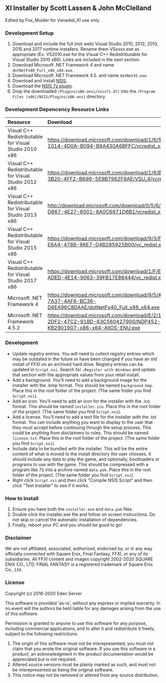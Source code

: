 ## **XI Installer by Scott Lassen & John McClelland**
Edited by Fox_Mulder for Vanadiel_XI use only.

### Development Setup
1. Download and include the full (not web) Visual Studio 2010, 2012, 2013, 2015 and 2017 runtime installers. Rename them VSxxxx.exe as appropriate (Ex. VS2010.exe for the Visual C++ Redistributable for Visual Studio 2010 x86). Links are included in the next section.
2. Download Microsoft .NET Framework 4 and name `dotNetFx40_Full_x86_x64.exe`.
3. Download Microsoft .NET Framework 4.5. and name `dotNet45.exe`.
4. Download and install [NSIS](https://nsis.sourceforge.io/Download).
5. Download the [NSIS 7z plugin](https://nsis.sourceforge.io/Nsis7z_plug-in#Download).
5. Drop the downloaded `/Plugins/x86-ansi/nsis7z.dll` into the `/Program Files (x86)/NSIS/Plugins/x86-ansi` directory.

### Development Depencency Resource Links
| Resource  | Download |
| :-------- | :------- |
| Visual C++ Redistributable for Visual Studio 2010 x86 | https://download.microsoft.com/download/1/6/5/165255E7-1014-4D0A-B094-B6A430A6BFFC/vcredist_x86.exe |
| Visual C++ Redistributable for Visual Studio 2012 x86 | https://download.microsoft.com/download/1/6/B/16B06F60-3B20-4FF2-B699-5E9B7962F9AE/VSU_4/vcredist_x86.exe |
| Visual C++ Redistributable for Visual Studio 2013 x86 | http://download.microsoft.com/download/0/5/6/056DCDA9-D667-4E27-8001-8A0C6971D6B1/vcredist_x86.exe |
| Visual C++ Redistributable for Visual Studio 2015 x86 | https://download.microsoft.com/download/9/3/F/93FCF1E7-E6A4-478B-96E7-D4B285925B00/vc_redist.x86.exe |
| Visual C++ Redistributable for Visual Studio 2017 x86 | https://download.microsoft.com/download/1/F/E/1FEBBDB2-ADED-4E14-9063-39FB17E88444/vc_redist.x86.exe |
| Microsoft .NET Framework 4 | https://download.microsoft.com/download/9/5/A/95A9616B-7A37-4AF6-BC36-D6EA96C8DAAE/dotNetFx40_Full_x86_x64.exe |
| Microsoft .NET Framework 4.5.2 | https://download.microsoft.com/download/E/2/1/E21644B5-2DF2-47C2-91BD-63C560427900/NDP452-KB2901907-x86-x64-AllOS-ENU.exe |

### Development
* Update registry entries. You will need to collect registry entries which may be outdated in the future or have been changed if you have an old install of FFXI on an archived hard drive. Registry entries can be updated in `Script.nsi`. Search for `;Register with Windows` and update that section with the appropriate values from your retail install.
* Add a background. You'll need to add a background image for the installer with the .bmp format. This should be named `background.bmp`. Place this in the root folder of the project. (The same folder you find `Script.nsi`).
* Add an icon. You'll need to add an icon for the installer with the .ico format. This should be named `installer.ico`. Place this in the root folder of the project. (The same folder you find `Script.nsi`).
* Add a license. You'll need to add a text file for the installer with the .txt format. You can include anything you want to display to the user that they must accept before continuing through the setup process. This could be anything from disclaimers to rules. This should be named `license.txt`. Place this in the root folder of the project. (The same folder you find `Script.nsi`).
* Include data to be bundled with the installer. This will be the entire content of what is moved to the install directory the user chooses. It should include any data to play the game, and optionally, bootloaders or programs to use with the game. This should be compressed with a program like 7z into a archive named `data.pak`. Place this in the root folder of the project. (The same folder you find `Script.nsi`).
* Right click `Script.nsi` and then click "Compile NSIS Script" and then click "Test Installer" to see if it works.

### How to install
1. Ensure you have both the `installer.exe` and `data.pak` files.
2. Double click the installer.exe file and follow on screen instructions. Do not skip or cancel the automatic installation of dependencies.
3. Finally, reboot your PC and you should be good to go!

### Disclaimer
We are not affiliated, associated, authorized, endorsed by, or in any way officially connected with Square Enix, Final Fantasy, FFXI, or any of its subsidiaries. All FFXI content and images copyright 2002-2020 SQUARE ENIX CO., LTD. FINAL FANTASY is a registered trademark of Square Enix Co., Ltd.

### License

Copyright (c) 2018-2020 Eden Server

This software is provided 'as-is', without any express or implied
warranty. In no event will the authors be held liable for any damages
arising from the use of this software.

Permission is granted to anyone to use this software for any purpose,
including commercial applications, and to alter it and redistribute it
freely, subject to the following restrictions:

1. The origin of this software must not be misrepresented; you must not
   claim that you wrote the original software. If you use this software 
   in a product, an acknowledgment in the product documentation would be
   appreciated but is not required.
2. Altered source versions must be plainly marked as such, and must not be
   misrepresented as being the original software.
3. This notice may not be removed or altered from any source distribution.
